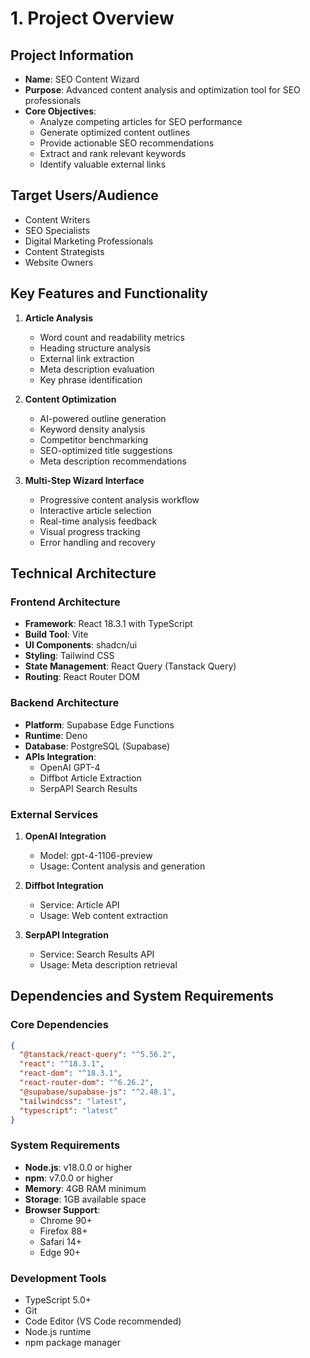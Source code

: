 
# 1. Project Overview

## Project Information
- **Name**: SEO Content Wizard
- **Purpose**: Advanced content analysis and optimization tool for SEO professionals
- **Core Objectives**:
  - Analyze competing articles for SEO performance
  - Generate optimized content outlines
  - Provide actionable SEO recommendations
  - Extract and rank relevant keywords
  - Identify valuable external links

## Target Users/Audience
- Content Writers
- SEO Specialists
- Digital Marketing Professionals
- Content Strategists
- Website Owners

## Key Features and Functionality
1. **Article Analysis**
   - Word count and readability metrics
   - Heading structure analysis
   - External link extraction
   - Meta description evaluation
   - Key phrase identification

2. **Content Optimization**
   - AI-powered outline generation
   - Keyword density analysis
   - Competitor benchmarking
   - SEO-optimized title suggestions
   - Meta description recommendations

3. **Multi-Step Wizard Interface**
   - Progressive content analysis workflow
   - Interactive article selection
   - Real-time analysis feedback
   - Visual progress tracking
   - Error handling and recovery

## Technical Architecture

### Frontend Architecture
- **Framework**: React 18.3.1 with TypeScript
- **Build Tool**: Vite
- **UI Components**: shadcn/ui
- **Styling**: Tailwind CSS
- **State Management**: React Query (Tanstack Query)
- **Routing**: React Router DOM

### Backend Architecture
- **Platform**: Supabase Edge Functions
- **Runtime**: Deno
- **Database**: PostgreSQL (Supabase)
- **APIs Integration**:
  - OpenAI GPT-4
  - Diffbot Article Extraction
  - SerpAPI Search Results

### External Services
1. **OpenAI Integration**
   - Model: gpt-4-1106-preview
   - Usage: Content analysis and generation

2. **Diffbot Integration**
   - Service: Article API
   - Usage: Web content extraction

3. **SerpAPI Integration**
   - Service: Search Results API
   - Usage: Meta description retrieval

## Dependencies and System Requirements

### Core Dependencies
```json
{
  "@tanstack/react-query": "^5.56.2",
  "react": "^18.3.1",
  "react-dom": "^18.3.1",
  "react-router-dom": "^6.26.2",
  "@supabase/supabase-js": "^2.48.1",
  "tailwindcss": "latest",
  "typescript": "latest"
}
```

### System Requirements
- **Node.js**: v18.0.0 or higher
- **npm**: v7.0.0 or higher
- **Memory**: 4GB RAM minimum
- **Storage**: 1GB available space
- **Browser Support**: 
  - Chrome 90+
  - Firefox 88+
  - Safari 14+
  - Edge 90+

### Development Tools
- TypeScript 5.0+
- Git
- Code Editor (VS Code recommended)
- Node.js runtime
- npm package manager
